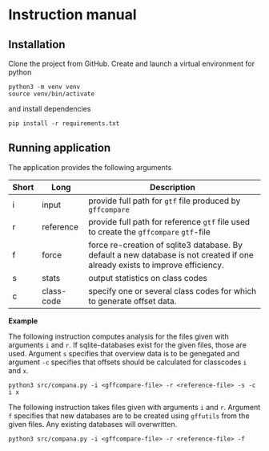 # Instruction manual

## Installation
Clone the project from GitHub. Create and launch a virtual environment for python 

```
python3 -m venv venv
source venv/bin/activate
```

and install dependencies
```
pip install -r requirements.txt
```

## Running application

The application provides the following arguments

| Short | Long | Description |
| --- | --- | --- |
| i | input | provide full path for `gtf` file produced by `gffcompare` |
| r | reference | provide full path for reference `gtf` file used to create the `gffcompare` `gtf`-file |
| f | force | force re-creation of sqlite3 database. By default a new database is not created if one already exists to improve efficiency. |
| s | stats | output statistics on class codes | 
| c | class-code | specify one or several class codes for which to generate offset data. | 

**Example**

The following instruction computes analysis for the files given with arguments `i` and `r`. If sqlite-databases exist for the given files, those are used. Argument `s` specifies that overview data is to be genegated and argument `-c` specifies that offsets should be calculated for classcodes `i` and `x`.

```
python3 src/compana.py -i <gffcompare-file> -r <reference-file> -s -c i x
```

The following instruction takes files given with arguments `i` and `r`. Argument `f` specifies that new databases are to be created using `gffutils` from the given files. Any existing databases will overwritten.

```
python3 src/compana.py -i <gffcompare-file> -r <reference-file> -f
```